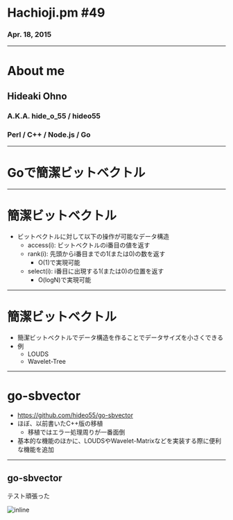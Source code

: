 # Hachioji.pm #49
### Apr. 18, 2015

--- 
# About me
## Hideaki Ohno
### A.K.A. hide\_o\_55 / hideo55
### Perl / C++ / Node.js / Go

---
# Goで簡潔ビットベクトル
---
# 簡潔ビットベクトル
* ビットベクトルに対して以下の操作が可能なデータ構造
	* access(i): ビットベクトルのi番目の値を返す
	* rank(i): 先頭からi番目までの1(または0)の数を返す
		* O(1)で実現可能
	* select(i): i番目に出現する1(または0)の位置を返す
		* O(logN)で実現可能 

---
# 簡潔ビットベクトル
* 簡潔ビットベクトルでデータ構造を作ることでデータサイズを小さくできる
* 例
	* LOUDS
	* Wavelet-Tree 

--- 
# go-sbvector
* https://github.com/hideo55/go-sbvector
* ほぼ、以前書いたC++版の移植
	* 移植ではエラー処理周りが一番面倒 
* 基本的な機能のほかに、LOUDSやWavelet-Matrixなどを実装する際に便利な機能を追加 

---
## go-sbvector

テスト頑張った

![inline](file:///Users/hide/workspace/hideo55.github.com/slides/hachiojipm49/badge.png)